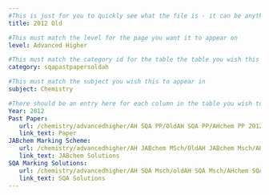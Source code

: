 ```yaml
---
#This is just for you to quickly see what the file is - it can be anything you want
title: 2012 Old

#This must match the level for the page you want it to appear on
level: Advanced Higher

#This must match the category id for the table the table you wish this to appear in
category: sqapastpapersoldah

#This must match the subject you wish this to appear in
subject: Chemistry

#There should be an entry here for each column in the table you wish to populate:
Year: 2012
Past Paper:
   url: /chemistry/advancedhigher/AH SQA PP/OldAH SQA PP/AHchem PP 2012.pdf
   link_text: Paper
JABchem Marking Scheme:
   url: /chemistry/advancedhigher/AH JABchem MSch/OldAH JABchem Msch/AH JABchem Msch 2012.pdf
   link_text: JABchem Solutions
SQA Marking Solutions:
   url: /chemistry/advancedhigher/AH SQA Msch/oldAH SQA Msch/AHchem SQA Msch 2012.pdf
   link_text: SQA Solutions
---
```

